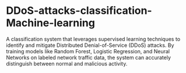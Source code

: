 # DDoS-attacks-classification-Machine-learning

A classification system that leverages supervised learning techniques to identify and mitigate Distributed Denial-of-Service (DDoS) attacks. By training models like Random Forest, Logistic Regression, and Neural Networks on labeled network traffic data, the system can accurately distinguish between normal and malicious activity.
